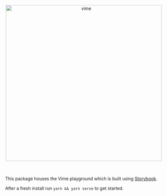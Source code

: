 <div align="center">
  <a href="#">
    <img
      width="500px"
      alt="vime"
      src="https://raw.githubusercontent.com/vime-js/vime/master/static/brand/vime-playground--dark.svg?sanitize=true"
    />
  </a>
</div>

<br />
<br />

This package houses the Vime playground which is built using [Storybook][storybook].

After a fresh install run `yarn && yarn serve` to get started.

[storybook]: https://storybook.js.org
